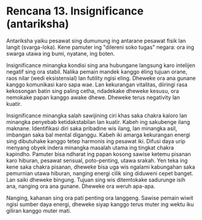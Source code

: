 # Rencana 13. Insignificance (antariksha)

Antariksha yaiku pesawat sing dumunung ing antarane pesawat fisik lan langit (svarga-loka). Kene pamuter ing "dilereni soko tugas" negara: ora ing swarga utawa ing bumi, nyatane, ing boten.

Insignificance minangka kondisi sing ana hubungane langsung karo intelijen negatif sing ora stabil. Nalika pemain mandek kanggo éling tujuan orane, raos nilar (wedi eksistensial) lan futility ngisi eling. Dheweke ora ana gunane kanggo komunikasi karo sapa wae. Lan kekurangan vitalitas, diiringi rasa kekosongan batin sing paling cetha, ndadekake dheweke kesusu, ora nemokake papan kanggo awake dhewe. Dheweke terus negativity lan kuatir.

Insignificance minangka salah sawijining ciri khas saka chakra kaloro lan minangka penyebab ketidakstabilan lan kuatir. Kabeh ing sakubenge ilang maknane. Identifikasi diri saka pribadine wis ilang, lan minangka asil, imbangan saka bal mental diganggu. Kabeh iki amarga kekurangan energi sing dibutuhake kanggo tetep harmonis ing pesawat iki. Difusi daya urip menyang obyek indera minangka masalah utama ing tingkat chakra kapindho. Pamuter bisa ndharat ing papan kosong sawise ketemu pisanan karo hiburan, pesawat sensual, poto-penting, utawa srakah. Yen teka ing kene saka chakra pisanan, dheweke bisa uga wis ngalami kabungahan saka pemurnian utawa hiburan, nanging energi cilik sing diduweni cepet banget. Lan saiki dheweke bingung. Tujuan sing wis ditemtokake sadurunge isih ana, nanging ora ana gunane. Dheweke ora weruh apa-apa.

Nanging, kahanan sing ora pati penting ora langgeng. Sawise pemain wiwit ngisi sumber daya energi, dheweke siyap kanggo terus muter ing wektu iku giliran kanggo muter mati.
